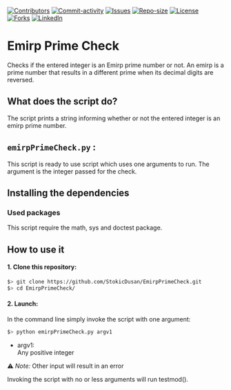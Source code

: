 [![Contributors][contributors-shield]][contributors-url]
[![Commit-activity][commit-activity-shield]][commit-activity-url]
[![Issues][issues-shield]][issues-url]
[![Repo-size][repo-size-shield]][repo-size-url]
[![License][license-shield]][license-url]  
[![Forks][forks-shield]][forks-url]
[![LinkedIn][linkedin-shield]][linkedin-url]

# Emirp Prime Check

Checks if the entered integer is an Emirp prime number or not.
An emirp is a prime number that results in a different prime when its decimal digits are reversed. 

## What does the script do?
The script prints a string informing whether or not the entered integer is an emirp prime number.

## `emirpPrimeCheck.py` :
This script is ready to use script which uses one arguments to run. The argument is the integer passed for the check.

## Installing the dependencies

### Used packages
This script require the math, sys and doctest package.

## How to use it
#### 1. Clone this repository:
```zsh
$> git clone https://github.com/StokicDusan/EmirpPrimeCheck.git
$> cd EmirpPrimeCheck/
```
#### 2. Launch:
In the command line simply invoke the script with one argument:
```zsh
$> python emirpPrimeCheck.py argv1
```
* argv1:  
Any positive integer  

:warning: *Note:* Other input will result in an error

Invoking the script with no or less arguments will run testmod().

[contributors-shield]: https://img.shields.io/github/contributors/StokicDusan/EmirpPrimeCheck
[contributors-url]: https://github.com/StokicDusan/EmirpPrimeCheck/graphs/contributors
[forks-shield]: https://img.shields.io/github/forks/StokicDusan/EmirpPrimeCheck?style=social
[forks-url]: https://github.com/StokicDusan/EmirpPrimeCheck/network/members
[issues-shield]: https://img.shields.io/github/issues/StokicDusan/EmirpPrimeCheck
[issues-url]: https://github.com/StokicDusan/EmirpPrimeCheck/issues
[commit-activity-shield]: https://img.shields.io/github/last-commit/StokicDusan/EmirpPrimeCheck
[commit-activity-url]: https://github.com/StokicDusan/EmirpPrimeCheck/graphs/commit-activity
[license-url]: https://github.com/StokicDusan/EmirpPrimeCheck/blob/main/LICENSE
[license-shield]: https://img.shields.io/github/license/StokicDusan/EmirpPrimeCheck
[repo-size-shield]: https://img.shields.io/github/repo-size/StokicDusan/EmirpPrimeCheck
[repo-size-url]: https://img.shields.io/github/repo-size/StokicDusan/EmirpPrimeCheck
[linkedin-shield]: https://img.shields.io/badge/LinkedIn-0077B5?style=plastice&logo=linkedin&logoColor=white
[linkedin-url]: https://linkedin.com/in/stokicdusan
